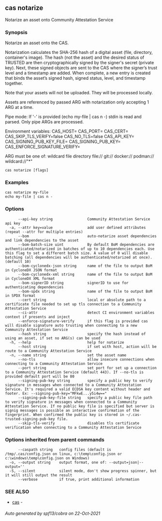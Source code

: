 ## cas notarize

Notarize an asset onto Community Attestation Service

### Synopsis


Notarize an asset onto the CAS.

Notarization calculates the SHA-256 hash of a digital asset
(file, directory, container's image).
The hash (not the asset) and the desired status of TRUSTED are then
cryptographically signed by the signer's secret (private key).
Next, these signed objects are sent to the CAS where the signer’s
trust level and a timestamp are added.
When complete, a new entry is created that binds the asset’s
signed hash, signed status, level, and timestamp together.

Note that your assets will not be uploaded. They will be processed locally.

Assets are referenced by passed ARG with notarization only accepting
1 ARG at a time.

Pipe mode:
If '-' is provided (echo my-file | cas n -) stdin is read and parsed. Only pipe ARGs are processed.

Environment variables:
CAS_HOST=
CAS_PORT=
CAS_CERT=
CAS_SKIP_TLS_VERIFY=false
CAS_NO_TLS=false
CAS_API_KEY=
CAS_SIGNING_PUB_KEY_FILE=
CAS_SIGNING_PUB_KEY=
CAS_ENFORCE_SIGNATURE_VERIFY=

ARG must be one of:
  wildcard
  file
  directory
  file://<file>
  git://<repository>
  docker://<image>
  podman://<image>
  wildcard://"*"


```
cas notarize [flags]
```

### Examples

```
cas notarize my-file
echo my-file | cas n -
```

### Options

```
      --api-key string                Community Attestation Service api key
  -a, --attr key=value                add user defined attributes (repeat --attr for multiple entries)
      --bom                           auto-notarize asset dependencies and link dependencies to the asset
      --bom-batch-size uint           By default BoM dependencies are authenticated/notarized in batches of up to 10 dependencies each. Use this flag to set a different batch size. A value of 0 will disable batching (all dependencies will be authenticated/notarized at once). (default 10)
      --bom-cyclonedx-json string     name of the file to output BoM in CycloneDX JSON format
      --bom-cyclonedx-xml string      name of the file to output BoM in CycloneDX XML format
      --bom-signerID string           signerID to use for authenticating dependencies
      --bom-spdx string               name of the file to output BoM in SPDX format
      --cert string                   local or absolute path to a certificate file needed to set up tls connection to a Community Attestation Service
      --ci-attr                       detect CI environment variables context if presents and inject 
      --enforce-signature-verify      if this flag is provided cas will disable signature auto trusting when connecting to a new Community Attestation Service
      --hash string                   specify the hash instead of using an asset, if set no ARG(s) can be used
  -h, --help                          help for notarize
      --host string                   if set with host, action will be route to a Community Attestation Service
  -n, --name string                   set the asset name
      --no-tls                        allow insecure connections when connecting to a Community Attestation Service
      --port string                   set port for set up a connection to a Community Attestation Service (default 443). If --no-tls is provided default port will be 80
      --signing-pub-key string        specify a public key to verify signature in messages when connected to a Community Attestation Service. It's required a valid ECDSA key content without header and footer. Ex: --signing-pub-key="MFkwE...y5i4w=="
      --signing-pub-key-file string   specify a public key file path to verify signature in messages when connected to a Community Attestation Service. If no public key file is specified but server is signig messages is possible an interactive confirmation of the fingerprint. When confirmed the public key is stored in ~/.cas-trusted-signing-pub-key file.
      --skip-tls-verify               disables tls certificate verification when connecting to a Community Attestation Service
```

### Options inherited from parent commands

```
      --caspath string   config files (default is /tmp/.cas/config.json on linux, c:\temp\config.json or c:\windows\temp\config.json on Windows)
  -o, --output string    output format, one of: --output=json|--output=''
  -S, --silent           silent mode, don't show progress spinner, but it will still output the result
      --verbose          if true, print additional information
```

### SEE ALSO

* [cas](cas.md)	 - 

###### Auto generated by spf13/cobra on 22-Oct-2021
